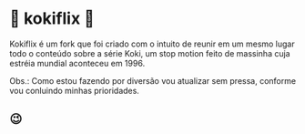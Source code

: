 # 🐔 kokiflix 🐓

Kokiflix é um fork que foi criado com o intuito de reunir em um mesmo lugar todo o conteúdo sobre a série Koki, 
um stop motion feito de massinha cuja estréia mundial aconteceu em 1996.

Obs.: Como estou fazendo por diversão vou atualizar sem pressa, conforme vou conluindo minhas prioridades.  

## 😉
